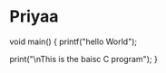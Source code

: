 # Priyaa
void main()
{
   printf("hello World");
   
   print("\nThis is the baisc C program");
   }
